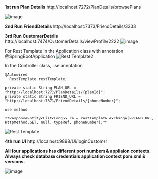 **1st run Plan Details**
http://localhost:7272/PlanDetails/browsePlans

![image](https://github.com/rehankhan28/microservices/assets/27416197/533fb1c0-5c20-47f6-912b-27c6530eb812)


**2nd Run FriendDetails**
http://localhost:7373/FriendDetails/3333

**3rd Run CustomerDetails**
http://localhost:7474/CustomerDetails/viewProfile/2222
![image](https://github.com/rehankhan28/microservices/assets/27416197/b3a12de6-7047-4591-ae13-af66bd5b425c)

For Rest Template 
In the Application class with annotation @SpringBootApplication
![Rest Template2](https://github.com/rehankhan28/microservices/assets/27416197/4e95303b-7879-4a88-869b-275472ff4f11)

In the Controller class, use annotation
  
    @Autowired
	  RestTemplate restTemplate;
    	
    private static String PLAN_URL = "http://localhost:7272/PlanDetails/{planId}";
    private static String FRIEND_URL = "http://localhost:7373/FriendDetails/{phoneNumber}";

    use method 
    
    **ResponseEntity<List<Long>> re = restTemplate.exchange(FRIEND_URL, HttpMethod.GET, null, typeRef, phoneNumber);**
    
![Rest Template](https://github.com/rehankhan28/microservices/assets/27416197/1968da34-c844-41c3-af32-26df5548710c)


**4th run UI**
http://localhost:9898/Ui/loginCustomer

**All four applications has different port numbers & appliaion contexts.**
**Always check
database credentials 
application context
pom.xml & versions.**


![image](https://github.com/rehankhan28/microservices/assets/27416197/2a6386af-9380-4e96-bf52-963c78072656)
